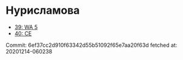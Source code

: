 # Нурисламова
- [39: WA 5](39.md)
- [40: CE](40.md)

Commit: 6ef37cc2d910f63342d55b51092f65e7aa20f63d
 fetched at: 20201214-060238
